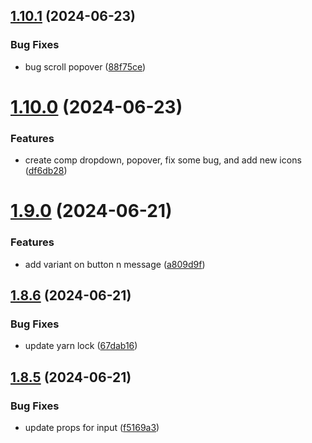 ## [1.10.1](https://github.com/hattaalfaritzy/hzy-ui/compare/v1.10.0...v1.10.1) (2024-06-23)


### Bug Fixes

* bug scroll popover ([88f75ce](https://github.com/hattaalfaritzy/hzy-ui/commit/88f75cec3b8ed8a50699717d095488c47311b9c3))



# [1.10.0](https://github.com/hattaalfaritzy/hzy-ui/compare/v1.9.0...v1.10.0) (2024-06-23)


### Features

* create comp dropdown, popover, fix some bug, and add new icons ([df6db28](https://github.com/hattaalfaritzy/hzy-ui/commit/df6db28a0d881d2fa22a8ee6ec6d13c8fa4b50a0))



# [1.9.0](https://github.com/hattaalfaritzy/hzy-ui/compare/v1.8.6...v1.9.0) (2024-06-21)


### Features

* add variant on button n message ([a809d9f](https://github.com/hattaalfaritzy/hzy-ui/commit/a809d9f102168458ef8e93c4f81f178602e1f3a2))



## [1.8.6](https://github.com/hattaalfaritzy/hzy-ui/compare/v1.8.5...v1.8.6) (2024-06-21)


### Bug Fixes

* update yarn lock ([67dab16](https://github.com/hattaalfaritzy/hzy-ui/commit/67dab16225a6e0c2b9269990ce3b0636a81ee3cb))



## [1.8.5](https://github.com/hattaalfaritzy/hzy-ui/compare/v1.8.4...v1.8.5) (2024-06-21)


### Bug Fixes

* update props for input ([f5169a3](https://github.com/hattaalfaritzy/hzy-ui/commit/f5169a3904eefa00e966f200776c67961f267eb8))



